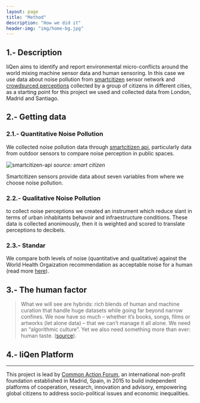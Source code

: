 ```yaml
---
layout: page
title: "Method"
description: "How we did it"
header-img: "img/home-bg.jpg"
---
```


## 1.- Description
liQen aims to identify and report environmental micro-conflicts around the world mixing machine sensor data and human sensoring. In this case we use data about noise pollution from [smartcitizen](https://smartcitizen.me) sensor network and [crowdsurced perceptions](https://crishernandezmaps.github.io/liqen-medialab/form/) collected by a group of citizens in different cities, as a starting point for this project we used and collected data from London, Madrid and Santiago.

## 2.- Getting data

### 2.1.- Quantitative Noise Pollution
We collected noise pollution data through [smartcitizen api](http://developer.smartcitizen.me/), particularly data from outdoor sensors to compare noise perception in public spaces.

![smartcitizen-api](https://i.imgur.com/PV4YkRD.png)
*source: smart citizen*

Smartcitizen sensors provide data about seven variables from where we choose noise pollution.

### 2.2.- Qualitative Noise Pollution
to collect noise perceptions we created an instrument which reduce slant in terms of urban inhabitants behavoir and infraestructure conditions. These data is collected anonimously, then it is weighted and scored to translate perceptions to decibels.

### 2.3.- Standar
We compare both levels of noise (quantitative and qualitative) against the World Health Orgaization recommendation as acceptable noise for a human (read more [here](http://www.euro.who.int/en/health-topics/environment-and-health/noise/noise)).

## 3.- The human factor

> What we will see are hybrids: rich blends of human and machine curation that handle huge datasets while going far beyond narrow confines. We now have so much – whether it’s books, songs, films or artworks (let alone data) – that we can’t manage it all alone. We need an “algorithmic culture”. Yet we also need something more than ever: human taste. ([source](https://www.theguardian.com/technology/2016/sep/30/age-of-algorithm-human-gatekeeper?CMP=fb_gu)).

## 4.- liQen Platform





---

This project is lead by [Common Action Forum](http://commonactionforum.net/), an international non-profit foundation established in Madrid, Spain, in 2015 to build independent platforms of cooperation, research, innovation and advisory, empowering global citizens to address socio-political issues and economic inequalities.
